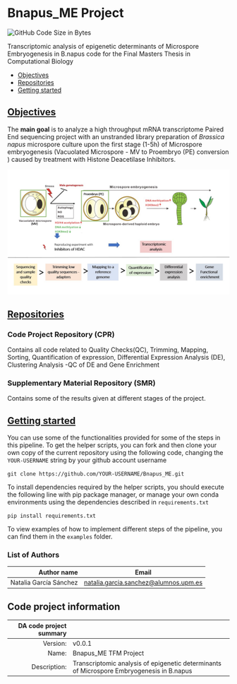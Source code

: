 # Bnapus_ME Project

<img src="https://img.shields.io/github/languages/code-size/Natpod/underlinejobs" alt="GitHub Code Size in Bytes">

Transcriptomic analysis of epigenetic determinants of Microspore Embryogenesis in B.napus code for the Final Masters Thesis in Computational Biology

- [Objectives](#objectives)
- [Repositories](#repositories)
- [Getting started](#get-started)

## [Objectives](#objectives)

The **main goal** is to analyze a high throughput mRNA transcriptome Paired End sequencing project with an unstranded library preparation of _Brassica napus_ microspore culture upon the first stage (1-5h) of Microspore embryogenesis (Vacuolated Microspore - MV to Proembryo (PE) conversion ) caused by treatment with Histone Deacetilase Inhibitors.

<img src="Intro.jpg">

## [Repositories](#repositories)

### Code Project Repository (CPR)

Contains all code related to Quality Checks(QC), Trimming, Mapping, Sorting, Quantification of expression, Differential Expression Analysis (DE), Clustering Analysis -QC of DE and Gene Enrichment

### Supplementary Material Repository (SMR)

Contains some of the results given at different stages of the project.

## [Getting started](#get-started)

You can use some of the functionalities provided for some of the steps in this pipeline. To get the helper scripts, you can fork and then clone your own copy of the current repository using the following code, changing the `YOUR-USERNAME` string by your github account username
```
git clone https://github.com/YOUR-USERNAME/Bnapus_ME.git
```
To install dependencies required by the helper scripts, you should execute the following line with pip package manager, or manage your own conda environments using the dependencies described in `requirements.txt`

```
pip install requirements.txt
```
To view examples of how to implement different steps of the pipeline, you can find them in the `examples` folder.

### List of Authors

| Author name| Email|
|-----------------:|-----------|
| Natalia García Sánchez| natalia.garcia.sanchez@alumnos.upm.es|


## Code project information

| DA code project summary| |
|-----------------:|:-----------|
| Version: | v0.0.1 |
|Name:| Bnapus_ME TFM Project |
|Description:| Transcriptomic analysis of epigenetic determinants of Microspore Embryogenesis in B.napus|

